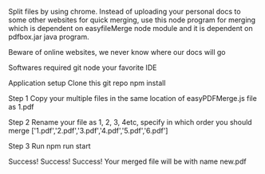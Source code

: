 Split files by using chrome.
Instead of uploading your personal docs to some other websites for quick merging, use this node program for merging which is dependent on easyfileMerge node module and it is dependent on pdfbox.jar java program.

Beware of online websites, we never know where our docs will go

Softwares required 
git 
node 
your favorite IDE

Application setup 
Clone this git repo
npm install

Step 1
Copy your multiple files in the same location of easyPDFMerge.js file as 1.pdf

Step 2
Rename your file as 1, 2, 3, 4etc, specify in which order you should merge
['1.pdf','2.pdf','3.pdf','4.pdf','5.pdf','6.pdf']

Step 3
Run
npm run start

Success! Success! Success!
Your merged file will be with name new.pdf
